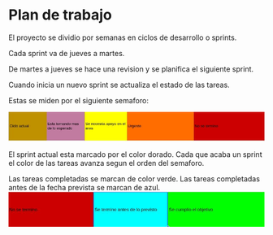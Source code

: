 # Plan de trabajo 

El proyecto se dividio por semanas en ciclos de desarrollo o sprints.

Cada sprint va de jueves a martes.

De martes a jueves se hace una revision y se planifica el siguiente sprint.

Cuando inicia un nuevo sprint se actualiza el estado de las tareas.

Estas se miden por el siguiente semaforo:

![Semaforo](../imagenes/semaforo/olores.jpg)

El sprint actual esta marcado por el color dorado.
Cada que acaba un sprint el color de las tareas avanza segun el orden del semaforo.

Las tareas completadas se marcan de color verde.
Las tareas completadas antes de la fecha prevista se marcan de azul.
![entrega](../imagenes/semaforo/entrega.jpg)



